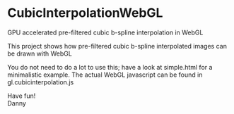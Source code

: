 # CubicInterpolationWebGL
GPU accelerated pre-filtered cubic b-spline interpolation in WebGL

This project shows how pre-filtered cubic b-spline interpolated images can be drawn with WebGL

You do not need to do a lot to use this; have a look at simple.html for a minimalistic example.
The actual WebGL javascript can be found in gl.cubicinterpolation.js

Have fun!  
Danny
